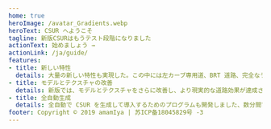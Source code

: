 ```yaml
---
home: true
heroImage: /avatar_Gradients.webp
heroText: CSUR へようこそ
tagline: 新版CSURはもうテスト段階になりました
actionText: 始めましょう →
actionLink: /ja/guide/
features:
- title: 新しい特性
  details: 大量の新しい特性も実現した。この中には左カーブ専用道、BRT 道路、完全なランプインターフェースモジュールのパックがあります。すべての道路にはトンネルモデルと車道指示などがあります。
- title: モデルとテクスチャの改善
  details: 新版では、モデルとテクスチャをさらに改善し、より現実的な道路効果が達成されました。大量の新しい特性も実現した。
- title: 全自動生成
  details: 全自動で CSUR を生成して導入するためのプログラムも開発しました、数分間で CSUR 道路をカスタマイズできます。
footer: Copyright © 2019 amamIya | 苏ICP备18045829号 -3
---
```

